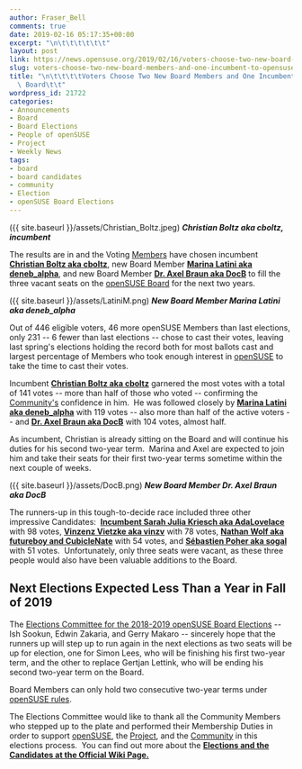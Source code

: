 ```yaml
---
author: Fraser_Bell
comments: true
date: 2019-02-16 05:17:35+00:00
excerpt: "\n\t\t\t\t\t\t"
layout: post
link: https://news.opensuse.org/2019/02/16/voters-choose-two-new-board-members-and-one-incumbent-to-opensuse-board/
slug: voters-choose-two-new-board-members-and-one-incumbent-to-opensuse-board
title: "\n\t\t\t\tVoters Choose Two New Board Members and One Incumbent to openSUSE\
  \ Board\t\t"
wordpress_id: 21722
categories:
- Announcements
- Board
- Board Elections
- People of openSUSE
- Project
- Weekly News
tags:
- board
- board candidates
- community
- Election
- openSUSE Board Elections
---
```

({{ site.baseurl }}/assets/Christian_Boltz.jpeg) _**Christian Boltz aka cboltz, incumbent**_

The results are in and the Voting [Members](https://en.opensuse.org/openSUSE:Members) have chosen incumbent **[Christian Boltz aka cboltz](https://news.opensuse.org/2019/01/21/2018-2019-opensuse-board-elections-meet-incumbent-christian-boltz/)**, new Board Member [**Marina Latini aka deneb_alpha**](https://news.opensuse.org/2019/01/26/2018-2019-opensuse-board-elections-meet-marina-latini/), and new Board Member [**Dr. Axel Braun aka DocB**](https://news.opensuse.org/2019/01/22/21530/) to fill the three vacant seats on the [openSUSE Board](https://en.opensuse.org/openSUSE:Board) for the next two years.

({{ site.baseurl }}/assets/LatiniM.png) _**New Board Member Marina Latini aka deneb_alpha**_

Out of 446 eligible voters, 46 more openSUSE Members than last elections, only 231 -- 6 fewer than last elections -- chose to cast their votes, leaving last spring's elections holding the record both for most ballots cast and largest percentage of Members who took enough interest in [openSUSE](https://www.opensuse.org/) to take the time to cast their votes.

Incumbent **[Christian Boltz aka cboltz](https://news.opensuse.org/2019/01/21/2018-2019-opensuse-board-elections-meet-incumbent-christian-boltz/)** garnered the most votes with a total of 141 votes -- more than half of those who voted -- confirming the [Community's](https://en.opensuse.org/openSUSE:Members) confidence in him.  He was followed closely by [**Marina Latini aka deneb_alpha**](https://news.opensuse.org/2019/01/26/2018-2019-opensuse-board-elections-meet-marina-latini/) with 119 votes -- also more than half of the active voters -- and [**Dr. Axel Braun aka DocB**](https://news.opensuse.org/2019/01/22/21530/) with 104 votes, almost half.

As incumbent, Christian is already sitting on the Board and will continue his duties for his second two-year term.  Marina and Axel are expected to join him and take their seats for their first two-year terms sometime within the next couple of weeks.

({{ site.baseurl }}/assets/DocB.png) **_New Board Member Dr. Axel Braun aka DocB_**

The runners-up in this tough-to-decide race included three other impressive Candidates:  [**Incumbent Sarah Julia Kriesch aka AdaLovelace**](https://news.opensuse.org/2019/01/23/2018-2019-opensuse-board-elections-meet-incumbent-sarah-julia-kriesch/) with 98 votes, [**Vinzenz Vietzke aka vinzv**](https://news.opensuse.org/2019/01/25/2018-2019-opensuse-board-elections-meet-vinzenz-vietzke/) with 78 votes, [**Nathan Wolf aka futureboy and CubicleNate**](https://news.opensuse.org/2019/01/26/2018-2019-opensuse-board-elections-meet-nathan-wolf/) with 54 votes, and [**Sébastien Poher aka sogal**](https://news.opensuse.org/2019/01/24/2018-2019-opensuse-board-elections-meet-sebastien-poher/) with 51 votes.  Unfortunately, only three seats were vacant, as these three people would also have been valuable additions to the Board.


## Next Elections Expected Less Than a Year in Fall of 2019


The [Elections Committee for the 2018-2019 openSUSE Board Elections](mailto:election-officials@opensuse.org) -- Ish Sookun, Edwin Zakaria, and Gerry Makaro -- sincerely hope that the runners up will step up to run again in the next elections as two seats will be up for election, one for Simon Lees, who will be finishing his first two-year term, and the other to replace Gertjan Lettink, who will be ending his second two-year term on the Board.

Board Members can only hold two consecutive two-year terms under [openSUSE rules](https://en.opensuse.org/openSUSE:Board_election_rules).

The Elections Committee would like to thank all the Community Members who stepped up to the plate and performed their Membership Duties in order to support [openSUSE](https://www.opensuse.org/), the [Project](https://en.opensuse.org/Portal:Project), and the [Community](https://en.opensuse.org/openSUSE:Members) in this elections process.  You can find out more about the [**Elections and the Candidates at the Official Wiki Page.**](https://en.opensuse.org/openSUSE:Board_election)

		
